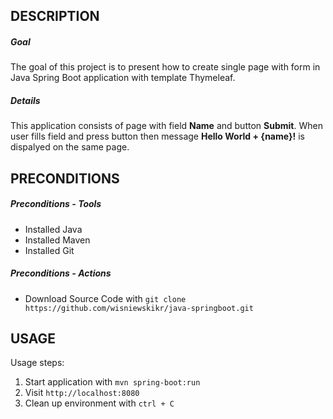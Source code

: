 DESCRIPTION
-----------

##### Goal
The goal of this project is to present how to create single page with form in Java Spring Boot application with template Thymeleaf. 

##### Details
This application consists of page with field **Name** and button **Submit**. When user fills field and press button then message **Hello World + {name}!** is dispalyed on the same page.


PRECONDITIONS
-------------

##### Preconditions - Tools
* Installed Java
* Installed Maven
* Installed Git

##### Preconditions - Actions
* Download Source Code with `git clone https://github.com/wisniewskikr/java-springboot.git`


USAGE
-----

Usage steps:
1. Start application with `mvn spring-boot:run`
2. Visit `http://localhost:8080`
3. Clean up environment with `ctrl + C`